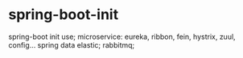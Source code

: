 # spring-boot-init
spring-boot init use;
microservice: 
  eureka, ribbon, fein, hystrix, zuul, config...
spring data elastic;
rabbitmq;


